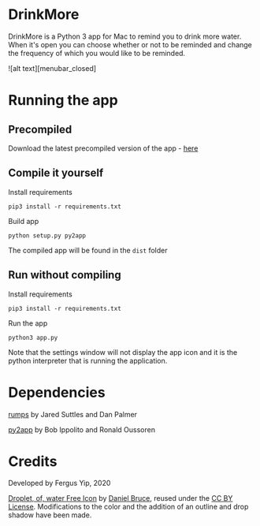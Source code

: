 # DrinkMore

DrinkMore is a Python 3 app for Mac to remind you to drink more water. When it's open you can choose whether or not to be reminded and change the frequency of which you would like to be reminded.

![alt text][menubar_closed]

# Running the app

## Precompiled

Download the latest precompiled version of the app - [here](https://github.com/FergusYip/DrinkMoreApp/releases)

## Compile it yourself

Install requirements

`pip3 install -r requirements.txt`

Build app

`python setup.py py2app`

The compiled app will be found in the `dist` folder

## Run without compiling

Install requirements

`pip3 install -r requirements.txt`

Run the app

`python3 app.py`

Note that the settings window will not display the app icon and it is the python interpreter that is running the application.

# Dependencies

[rumps](https://pypi.org/project/rumps/) by Jared Suttles and Dan Palmer

[py2app](https://pypi.org/project/py2app/) by Bob Ippolito and Ronald Oussoren

# Credits

Developed by Fergus Yip, 2020

[Droplet, of, water Free Icon](https://icon-icons.com/icon/droplet-of-water/83794) by [Daniel Bruce](www.danielbruce.se), reused under the [CC BY License](https://creativecommons.org/licenses/by/4.0/). Modifications to the color and the addition of an outline and drop shadow have been made.

[menubar_close]: https://raw.githubusercontent.com/FergusYip/DrinkMoreApp/master/imgs/menubar_closed.png "Menu bar closed"
[menubar_expand]: https://raw.githubusercontent.com/FergusYip/DrinkMoreApp/master/imgs/menubar_expand.png "Menu bar open"
[notification]: https://raw.githubusercontent.com/FergusYip/DrinkMoreApp/master/imgs/notification.png "Notification"
[settings]: https://raw.githubusercontent.com/FergusYip/DrinkMoreApp/master/imgs/settings.png "Settings"
